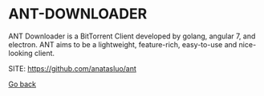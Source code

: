 # ANT-DOWNLOADER

 ANT Downloader is a BitTorrent Client developed by golang,
 angular 7, and electron. ANT aims to be a lightweight,
 feature-rich, easy-to-use and nice-looking client.
 
 SITE: https://github.com/anatasluo/ant

 [Go back](./)
